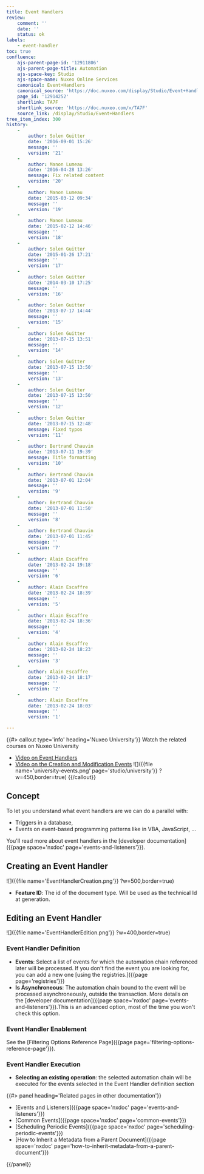 ```yaml
---
title: Event Handlers
review:
    comment: ''
    date: ''
    status: ok
labels:
    - event-handler
toc: true
confluence:
    ajs-parent-page-id: '12911806'
    ajs-parent-page-title: Automation
    ajs-space-key: Studio
    ajs-space-name: Nuxeo Online Services
    canonical: Event+Handlers
    canonical_source: 'https://doc.nuxeo.com/display/Studio/Event+Handlers'
    page_id: '12914252'
    shortlink: TA7F
    shortlink_source: 'https://doc.nuxeo.com/x/TA7F'
    source_link: /display/Studio/Event+Handlers
tree_item_index: 300
history:
    -
        author: Solen Guitter
        date: '2016-09-01 15:26'
        message: ''
        version: '21'
    -
        author: Manon Lumeau
        date: '2016-04-28 13:26'
        message: Fix related content
        version: '20'
    -
        author: Manon Lumeau
        date: '2015-03-12 09:34'
        message: ''
        version: '19'
    -
        author: Manon Lumeau
        date: '2015-02-12 14:46'
        message: ''
        version: '18'
    -
        author: Solen Guitter
        date: '2015-01-26 17:21'
        message: ''
        version: '17'
    -
        author: Solen Guitter
        date: '2014-03-10 17:25'
        message: ''
        version: '16'
    -
        author: Solen Guitter
        date: '2013-07-17 14:44'
        message: ''
        version: '15'
    -
        author: Solen Guitter
        date: '2013-07-15 13:51'
        message: ''
        version: '14'
    -
        author: Solen Guitter
        date: '2013-07-15 13:50'
        message: ''
        version: '13'
    -
        author: Solen Guitter
        date: '2013-07-15 13:50'
        message: ''
        version: '12'
    -
        author: Solen Guitter
        date: '2013-07-15 12:48'
        message: Fixed typos
        version: '11'
    -
        author: Bertrand Chauvin
        date: '2013-07-11 19:39'
        message: Title formatting
        version: '10'
    -
        author: Bertrand Chauvin
        date: '2013-07-01 12:04'
        message: ''
        version: '9'
    -
        author: Bertrand Chauvin
        date: '2013-07-01 11:50'
        message: ''
        version: '8'
    -
        author: Bertrand Chauvin
        date: '2013-07-01 11:45'
        message: ''
        version: '7'
    -
        author: Alain Escaffre
        date: '2013-02-24 19:18'
        message: ''
        version: '6'
    -
        author: Alain Escaffre
        date: '2013-02-24 18:39'
        message: ''
        version: '5'
    -
        author: Alain Escaffre
        date: '2013-02-24 18:36'
        message: ''
        version: '4'
    -
        author: Alain Escaffre
        date: '2013-02-24 18:23'
        message: ''
        version: '3'
    -
        author: Alain Escaffre
        date: '2013-02-24 18:17'
        message: ''
        version: '2'
    -
        author: Alain Escaffre
        date: '2013-02-24 18:03'
        message: ''
        version: '1'

---
```

{{#> callout type='info' heading='Nuxeo University'}}
Watch the related courses on Nuxeo University
- [Video on Event Handlers](https://university.nuxeo.com/learn/public/course/view/elearning/48/setting-up-event-handlers)
- [Video on the Creation and Modification Events](https://university.nuxeo.com/learn/public/course/view/elearning/49/understanding-the-main-creation-and-modification-events)
![]({{file name='university-events.png' page='studio/university'}} ?w=450,border=true)
{{/callout}}

## Concept

To let you understand what event handlers are we can do a parallel with:

*   Triggers in a database,
*   Events on event-based programming patterns like in VBA, JavaScript, ...

You'll read more about event handlers in the [developer documentation]({{page space='nxdoc' page='events-and-listeners'}}).

## Creating an Event Handler

<div>

![]({{file name='EventHandlerCreation.png'}} ?w=500,border=true)

</div>

*   **Feature ID**: The id of the document type. Will be used as the technical Id at generation.

## Editing an Event Handler

![]({{file name='EventHandlerEdition.png'}} ?w=400,border=true)

### Event Handler Definition

*   **Events**: Select a list of events for which the automation chain referenced later will be processed. If you don't find the event you are looking for, you can add a new one [using the registries.]({{page page='registries'}})
*   **Is Asynchroneous**: The automation chain bound to the event will be processed asynchroneously, outside the transaction. More details on the [developer documentation]({{page space='nxdoc' page='events-and-listeners'}}).This is an advanced option, most of the time you won't check this option.

### Event Handler Enablement

See the [Filtering Options Reference Page]({{page page='filtering-options-reference-page'}}).

### Event Handler Execution

*   **Selecting an existing operation**: the selected automation chain will be executed for the events selected in the Event Handler definition section

<div class="row" data-equalizer data-equalize-on="medium"><div class="column medium-6">{{#> panel heading='Related pages in other documentation'}}

- [Events and Listeners]({{page space='nxdoc' page='events-and-listeners'}})
- [Common Events]({{page space='nxdoc' page='common-events'}})
- [Scheduling Periodic Events]({{page space='nxdoc' page='scheduling-periodic-events'}})
- [How to Inherit a Metadata from a Parent Document]({{page space='nxdoc' page='how-to-inherit-metadata-from-a-parent-document'}})

{{/panel}}</div><div class="column medium-6">

&nbsp;

</div></div>
